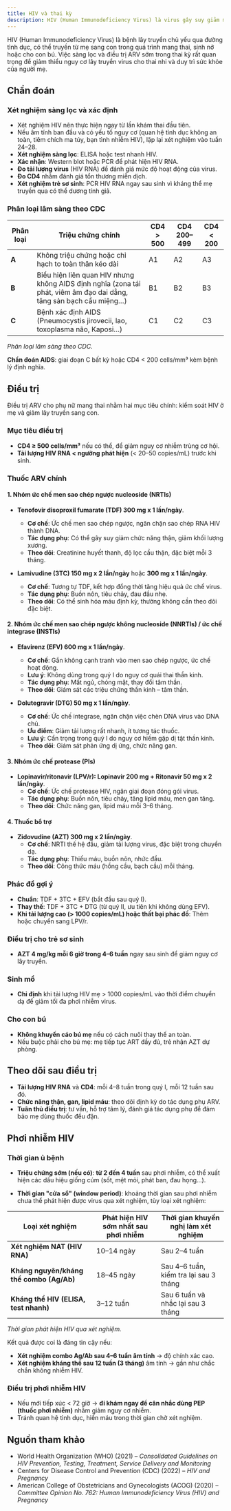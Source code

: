 ```yaml
---
title: HIV và thai kỳ
description: HIV (Human Immunodeficiency Virus) là virus gây suy giảm miễn dịch, có thể lây truyền từ mẹ sang con qua nhau thai, khi sinh hoặc cho con bú. Sàng lọc và điều trị ARV sớm trong thai kỳ giúp giảm nguy cơ lây truyền xuống dưới 1%, duy trì sức khỏe mẹ và phòng ngừa nhiễm trùng cơ hội.
---
```


HIV (Human Immunodeficiency Virus) là bệnh lây truyền chủ yếu qua đường tình dục, có thể truyền từ mẹ sang con trong quá trình mang thai, sinh nở hoặc cho con bú. Việc sàng lọc và điều trị ARV sớm trong thai kỳ rất quan trọng để giảm thiểu nguy cơ lây truyền virus cho thai nhi và duy trì sức khỏe của người mẹ.

## Chẩn đoán

### Xét nghiệm sàng lọc và xác định

- Xét nghiệm HIV nên thực hiện ngay từ lần khám thai đầu tiên.
- Nếu âm tính ban đầu và có yếu tố nguy cơ (quan hệ tình dục không an toàn, tiêm chích ma túy, bạn tình nhiễm HIV), lặp lại xét nghiệm vào tuần 24–28.
- **Xét nghiệm sàng lọc**: ELISA hoặc test nhanh HIV.
- **Xác nhận**: Western blot hoặc PCR để phát hiện HIV RNA.
- **Đo tải lượng virus** (HIV RNA) để đánh giá mức độ hoạt động của virus.
- **Đo CD4** nhằm đánh giá tổn thương miễn dịch.
- **Xét nghiệm trẻ sơ sinh**: PCR HIV RNA ngay sau sinh vì kháng thể mẹ truyền qua có thể dương tính giả.

### Phân loại lâm sàng theo CDC

| Phân loại | Triệu chứng chính                                                                                                   | CD4 > 500 | CD4 200–499 | CD4 < 200 |
| --------- | ------------------------------------------------------------------------------------------------------------------- | --------- | ----------- | --------- |
| **A**     | Không triệu chứng hoặc chỉ hạch to toàn thân kéo dài                                                                | A1        | A2          | A3        |
| **B**     | Biểu hiện liên quan HIV nhưng không AIDS định nghĩa (zona tái phát, viêm âm đạo dai dẳng, tăng sản bạch cầu miệng…) | B1        | B2          | B3        |
| **C**     | Bệnh xác định AIDS (Pneumocystis jirovecii, lao, toxoplasma não, Kaposi…)                                           | C1        | C2          | C3        |

_Phân loại lâm sàng theo CDC._

**Chẩn đoán AIDS**: giai đoạn C bất kỳ hoặc CD4 < 200 cells/mm³ kèm bệnh lý định nghĩa.

## Điều trị

Điều trị ARV cho phụ nữ mang thai nhằm hai mục tiêu chính: kiểm soát HIV ở mẹ và giảm lây truyền sang con.

### Mục tiêu điều trị

- **CD4 ≥ 500 cells/mm³** nếu có thể, để giảm nguy cơ nhiễm trùng cơ hội.
- **Tải lượng HIV RNA < ngưỡng phát hiện** (< 20–50 copies/mL) trước khi sinh.

### Thuốc ARV chính

#### 1. Nhóm ức chế men sao chép ngược nucleoside (NRTIs)

- **Tenofovir disoproxil fumarate (TDF) 300 mg x 1 lần/ngày**.

  - **Cơ chế**: Ức chế men sao chép ngược, ngăn chặn sao chép RNA HIV thành DNA.
  - **Tác dụng phụ**: Có thể gây suy giảm chức năng thận, giảm khối lượng xương.
  - **Theo dõi**: Creatinine huyết thanh, độ lọc cầu thận, đặc biệt mỗi 3 tháng.

- **Lamivudine (3TC) 150 mg x 2 lần/ngày** hoặc **300 mg x 1 lần/ngày**.
  - **Cơ chế**: Tương tự TDF, kết hợp đồng thời tăng hiệu quả ức chế virus.
  - **Tác dụng phụ**: Buồn nôn, tiêu chảy, đau đầu nhẹ.
  - **Theo dõi**: Có thể sinh hóa máu định kỳ, thường không cần theo dõi đặc biệt.

#### 2. Nhóm ức chế men sao chép ngược không nucleoside (NNRTIs) / ức chế integrase (INSTIs)

- **Efavirenz (EFV) 600 mg x 1 lần/ngày**.

  - **Cơ chế**: Gắn không cạnh tranh vào men sao chép ngược, ức chế hoạt động.
  - **Lưu ý**: Không dùng trong quý I do nguy cơ quái thai thần kinh.
  - **Tác dụng phụ**: Mất ngủ, chóng mặt, thay đổi tâm thần.
  - **Theo dõi**: Giám sát các triệu chứng thần kinh – tâm thần.

- **Dolutegravir (DTG) 50 mg x 1 lần/ngày**.
  - **Cơ chế**: Ức chế integrase, ngăn chặn việc chèn DNA virus vào DNA chủ.
  - **Ưu điểm**: Giảm tải lượng rất nhanh, ít tương tác thuốc.
  - **Lưu ý**: Cẩn trọng trong quý I do nguy cơ hiếm gặp dị tật thần kinh.
  - **Theo dõi**: Giám sát phản ứng dị ứng, chức năng gan.

#### 3. Nhóm ức chế protease (PIs)

- **Lopinavir/ritonavir (LPV/r): Lopinavir 200 mg + Ritonavir 50 mg x 2 lần/ngày**.
  - **Cơ chế**: Ức chế protease HIV, ngăn giai đoạn đóng gói virus.
  - **Tác dụng phụ**: Buồn nôn, tiêu chảy, tăng lipid máu, men gan tăng.
  - **Theo dõi**: Chức năng gan, lipid máu mỗi 3–6 tháng.

#### 4. Thuốc bổ trợ

- **Zidovudine (AZT) 300 mg x 2 lần/ngày**.
  - **Cơ chế**: NRTI thế hệ đầu, giảm tải lượng virus, đặc biệt trong chuyển dạ.
  - **Tác dụng phụ**: Thiếu máu, buồn nôn, nhức đầu.
  - **Theo dõi**: Công thức máu (hồng cầu, bạch cầu) mỗi tháng.

### Phác đồ gợi ý

- **Chuẩn**: TDF + 3TC + EFV (bắt đầu sau quý I).
- **Thay thế**: TDF + 3TC + DTG (từ quý II, ưu tiên khi không dùng EFV).
- **Khi tải lượng cao (> 1000 copies/mL) hoặc thất bại phác đồ**: Thêm hoặc chuyển sang LPV/r.

### Điều trị cho trẻ sơ sinh

- **AZT 4 mg/kg mỗi 6 giờ trong 4–6 tuần** ngay sau sinh để giảm nguy cơ lây truyền.

### Sinh mổ

- **Chỉ định** khi tải lượng HIV mẹ > 1000 copies/mL vào thời điểm chuyển dạ để giảm tối đa phơi nhiễm virus.

### Cho con bú

- **Không khuyến cáo bú mẹ** nếu có cách nuôi thay thế an toàn.
- Nếu buộc phải cho bú mẹ: mẹ tiếp tục ART đầy đủ, trẻ nhận AZT dự phòng.

## Theo dõi sau điều trị

- **Tải lượng HIV RNA** và **CD4**: mỗi 4–8 tuần trong quý I, mỗi 12 tuần sau đó.
- **Chức năng thận, gan, lipid máu**: theo dõi định kỳ do tác dụng phụ ARV.
- **Tuân thủ điều trị**: tư vấn, hỗ trợ tâm lý, đánh giá tác dụng phụ để đảm bảo mẹ dùng thuốc đều đặn.

## Phơi nhiễm HIV

### Thời gian ủ bệnh

- **Triệu chứng sớm (nếu có)**: **từ 2 đến 4 tuần** sau phơi nhiễm, có thể xuất hiện các dấu hiệu giống cúm (sốt, mệt mỏi, phát ban, đau họng…).

- **Thời gian "cửa sổ" (window period)**: khoảng thời gian sau phơi nhiễm chưa thể phát hiện được virus qua xét nghiệm, tùy loại xét nghiệm:

| Loại xét nghiệm                          | Phát hiện HIV sớm nhất sau phơi nhiễm | Thời gian khuyến nghị làm xét nghiệm   |
| ---------------------------------------- | ------------------------------------- | -------------------------------------- |
| **Xét nghiệm NAT (HIV RNA)**             | 10–14 ngày                            | Sau 2–4 tuần                           |
| **Kháng nguyên/kháng thể combo (Ag/Ab)** | 18–45 ngày                            | Sau 4–6 tuần, kiểm tra lại sau 3 tháng |
| **Kháng thể HIV (ELISA, test nhanh)**    | 3–12 tuần                             | Sau 6 tuần và nhắc lại sau 3 tháng     |

_Thời gian phát hiện HIV qua xét nghiệm._

Kết quả được coi là đáng tin cậy nếu:

- **Xét nghiệm combo Ag/Ab sau 4–6 tuần âm tính** → độ chính xác cao.
- **Xét nghiệm kháng thể sau 12 tuần (3 tháng)** âm tính → gần như chắc chắn không nhiễm HIV.

### Điều trị phơi nhiễm HIV

- Nếu mới tiếp xúc < 72 giờ → **đi khám ngay để cân nhắc dùng PEP (thuốc phơi nhiễm)** nhằm giảm nguy cơ nhiễm.
- Tránh quan hệ tình dục, hiến máu trong thời gian chờ xét nghiệm.

## Nguồn tham khảo

- World Health Organization (WHO) (2021) – _Consolidated Guidelines on HIV Prevention, Testing, Treatment, Service Delivery and Monitoring_
- Centers for Disease Control and Prevention (CDC) (2022) – _HIV and Pregnancy_
- American College of Obstetricians and Gynecologists (ACOG) (2020) – _Committee Opinion No. 762: Human Immunodeficiency Virus (HIV) and Pregnancy_
